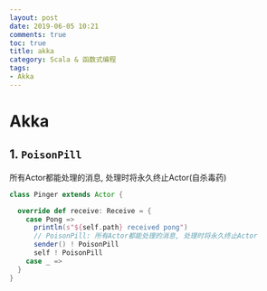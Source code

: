 ```yaml
---
layout: post
date: 2019-06-05 10:21
comments: true
toc: true
title: akka 
category: Scala & 函数式编程
tags: 
- Akka
---
```


# Akka

## 1. `PoisonPill`

所有Actor都能处理的消息, 处理时将永久终止Actor(自杀毒药)

```scala
class Pinger extends Actor {

  override def receive: Receive = {
    case Pong =>
      println(s"${self.path} received pong")
      // PoisonPill: 所有Actor都能处理的消息, 处理时将永久终止Actor
      sender() ! PoisonPill
      self ! PoisonPill
    case _ =>
  }
}
```

<!-- more -->

